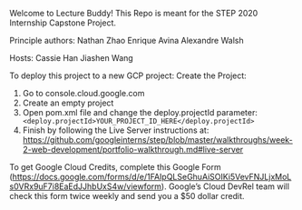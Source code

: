 Welcome to Lecture Buddy!
This Repo is meant for the STEP 2020 Internship Capstone Project.

Principle authors:
Nathan Zhao
Enrique Avina
Alexandre Walsh

Hosts:
Cassie Han
Jiashen Wang

To deploy this project to a new GCP project:
Create the Project:
1. Go to console.cloud.google.com
2. Create an empty project
3. Open pom.xml file and change the deploy.projectId parameter:
	` <deploy.projectId>YOUR_PROJECT_ID_HERE</deploy.projectId>`
4. Finish by following the Live Server instructions at:
	https://github.com/googleinterns/step/blob/master/walkthroughs/week-2-web-development/portfolio-walkthrough.md#live-server
	
	
To get Google Cloud Credits, complete this Google Form (https://docs.google.com/forms/d/e/1FAIpQLSeGhuAiSOIKi5VevFNJLjxMoLs0VRx9uF7i8EaEdJJhbUxS4w/viewform). Google’s Cloud DevRel team will check this form twice weekly and send you a $50 dollar credit.
